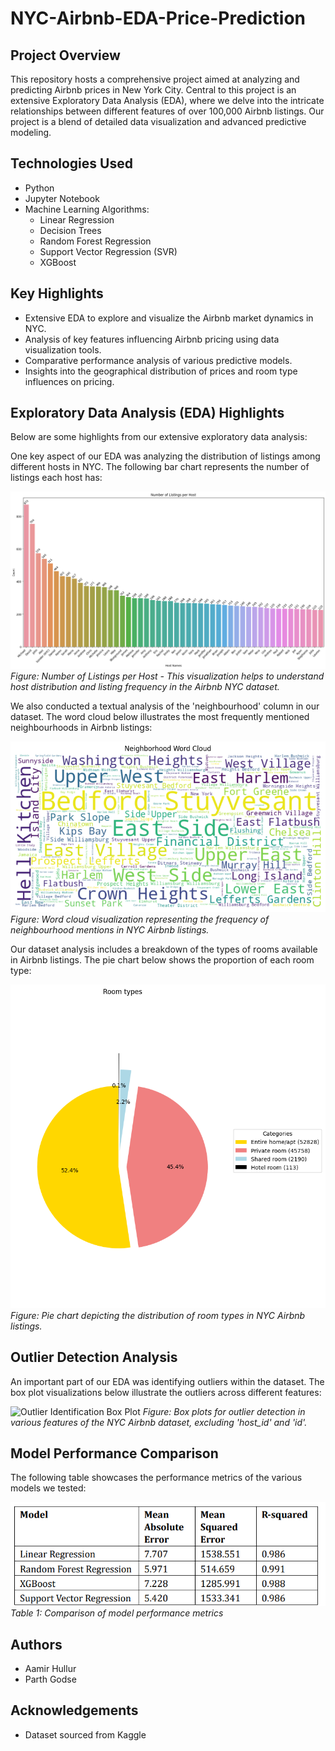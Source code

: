 # NYC-Airbnb-EDA-Price-Prediction

## Project Overview
This repository hosts a comprehensive project aimed at analyzing and predicting Airbnb prices in New York City. Central to this project is an extensive Exploratory Data Analysis (EDA), where we delve into the intricate relationships between different features of over 100,000 Airbnb listings. Our project is a blend of detailed data visualization and advanced predictive modeling.

## Technologies Used
- Python
- Jupyter Notebook
- Machine Learning Algorithms:
  - Linear Regression
  - Decision Trees
  - Random Forest Regression
  - Support Vector Regression (SVR)
  - XGBoost

## Key Highlights
- Extensive EDA to explore and visualize the Airbnb market dynamics in NYC.
- Analysis of key features influencing Airbnb pricing using data visualization tools.
- Comparative performance analysis of various predictive models.
- Insights into the geographical distribution of prices and room type influences on pricing.

## Exploratory Data Analysis (EDA) Highlights
Below are some highlights from our extensive exploratory data analysis:

One key aspect of our EDA was analyzing the distribution of listings among different hosts in NYC. The following bar chart represents the number of listings each host has:

![Number of Listings per Host](https://raw.githubusercontent.com/Aamir-Hullur/AirBNB-Price-Predictor/main/number_of_listings_per_host.png)
*Figure: Number of Listings per Host - This visualization helps to understand host distribution and listing frequency in the Airbnb NYC dataset.*


We also conducted a textual analysis of the 'neighbourhood' column in our dataset. The word cloud below illustrates the most frequently mentioned neighbourhoods in Airbnb listings:

![Neighbourhood Word Cloud](https://raw.githubusercontent.com/Aamir-Hullur/AirBNB-Price-Predictor/main/neighbourhood_word_cloud.png)
*Figure: Word cloud visualization representing the frequency of neighbourhood mentions in NYC Airbnb listings.*


Our dataset analysis includes a breakdown of the types of rooms available in Airbnb listings. The pie chart below shows the proportion of each room type:

![Room Types Distribution](https://raw.githubusercontent.com/Aamir-Hullur/AirBNB-Price-Predictor/main/room_types_distribution.png)
*Figure: Pie chart depicting the distribution of room types in NYC Airbnb listings.*

## Outlier Detection Analysis
An important part of our EDA was identifying outliers within the dataset. The box plot visualizations below illustrate the outliers across different features:

![Outlier Identification Box Plot](/images/outlier_identification.png)
*Figure: Box plots for outlier detection in various features of the NYC Airbnb dataset, excluding 'host_id' and 'id'.*

## Model Performance Comparison
The following table showcases the performance metrics of the various models we tested:

![Model Performance Comparison](https://raw.githubusercontent.com/Aamir-Hullur/AirBNB-Price-Predictor/main/Model_comparison.png)
*Table 1: Comparison of model performance metrics*

## Authors
- Aamir Hullur
- Parth Godse

## Acknowledgements
- Dataset sourced from Kaggle

